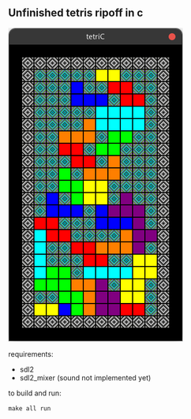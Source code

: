 ## Unfinished tetris ripoff in c

<img src="media/screenshot1.png">

requirements:  
 - sdl2
 - sdl2_mixer (sound not implemented yet)

to build and run:  
```shell
make all run
```
